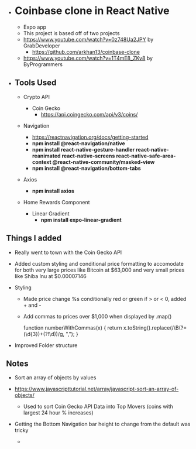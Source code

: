 -   # Coinbase clone in React Native

    -   Expo app
    -   This project is based off of two projects
    -   https://www.youtube.com/watch?v=0z748Ua2JPY by GrabDeveloper
        -   https://github.com/arkhan13/coinbase-clone
    -   https://www.youtube.com/watch?v=1T4mE8_ZKv8 by ByProgrammers

-   ## Tools Used

    -   Crypto API

        -   Coin Gecko
            -   https://api.coingecko.com/api/v3/coins/

    -   Navigation

        -   https://reactnavigation.org/docs/getting-started
        -   **npm install @react-navigation/native**
        -   **npm install react-native-gesture-handler react-native-reanimated react-native-screens react-native-safe-area-context @react-native-community/masked-view**
        -   **npm install @react-navigation/bottom-tabs**

    -   Axios

        -   **npm install axios**

    -   Home Rewards Component
        -   Linear Gradient
            -   **npm install expo-linear-gradient**

## Things I added

-   Really went to town with the Coin Gecko API
-   Added custom styling and conditional price formatting to accomodate for both very large prices like Bitcoin at $63,000 and very small prices like Shiba Inu at $0.00007146

-   Styling

    -   Made price change %s conditionally red or green if > or < 0, added + and -
    -   Add commas to prices over $1,000 when displayed by .map()

        function numberWithCommas(x) {
        return x.toString().replace(/\B(?=(\d{3})+(?!\d))/g, ",");
        }

-   Improved Folder structure

## Notes

-   Sort an array of objects by values
-   https://www.javascripttutorial.net/array/javascript-sort-an-array-of-objects/

    -   Used to sort Coin Gecko API Data into Top Movers (coins with largest 24 hour % increases)

-   Getting the Bottom Navigation bar height to change from the default was tricky
    -   <NavigationContainer>
              <Tab.Navigator
                  tabBarOptions={{
                      showLabel: false,
                  }}
                  screenOptions={{
                      tabBarStyle: { height: 100 },
                  }}
              >
